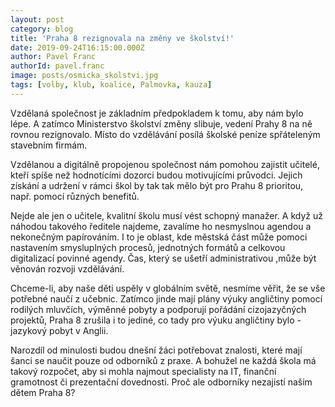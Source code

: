 ```yaml
---
layout: post
category: blog
title: 'Praha 8 rezignovala na změny ve školství!'
date: 2019-09-24T16:15:00.000Z
author: Pavel Franc
authorId: pavel.franc
image: posts/osmicka_skolstvi.jpg
tags: [volby, klub, koalice, Palmovka, kauza]
---
```



Vzdělaná společnost je základním předpokladem k tomu, aby nám bylo lépe. A zatímco Ministerstvo školství změny slibuje, vedení Prahy 8 na ně rovnou rezignovalo. Místo do vzdělávání posílá školské peníze spřáteleným stavebním firmám.

Vzdělanou a digitálně propojenou společnost nám pomohou zajistit učitelé, kteří spíše než hodnotícími dozorci budou motivujícími průvodci. Jejich získání a udržení v rámci škol by tak tak mělo být pro Prahu 8 prioritou, např. pomocí různých benefitů.

Nejde ale jen o učitele, kvalitní školu musí vést schopný manažer. A když už náhodou takového ředitele najdeme, zavalíme ho nesmyslnou agendou a nekonečným papírováním. I to je oblast, kde městská část může pomoci nastavením smysluplných procesů, jednotných formátů a celkovou digitalizací povinné agendy. Čas, který se ušetří administrativou ,může být věnován rozvoji vzdělávání.

Chceme-li, aby naše děti uspěly v globálním světě, nesmíme věřit, že se vše potřebné naučí z učebnic. Zatímco jinde mají plány výuky angličtiny pomocí rodilých mluvčích, výměnné pobyty a podporují pořádání cizojazyčných projektů, Praha 8 zrušila i to jediné, co tady pro výuku angličtiny bylo - jazykový pobyt v Anglii.

Narozdíl od minulosti budou dnešní žáci potřebovat znalosti, které mají šanci se naučit pouze od odborníků z praxe. A bohužel ne každá škola má takový rozpočet, aby si mohla najmout specialisty na IT, finanční gramotnost či prezentační dovednosti. Proč ale odborníky nezajistí našim dětem Praha 8?
